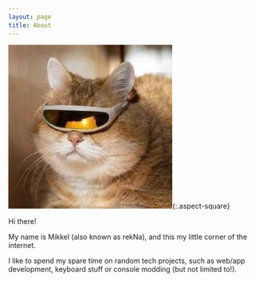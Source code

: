 ```yaml
---
layout: page
title: About
---
```


![Avatar](/public/avatar.jpg){:.aspect-square}

Hi there! 

My name is Mikkel (also known as rekNa), and this my little corner of the internet.

I like to spend my spare time on random tech projects, such as web/app development, keyboard stuff or console modding (but not limited to!).
